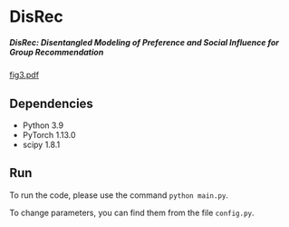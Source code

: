 # DisRec



##### DisRec: Disentangled Modeling of Preference and Social Influence for Group Recommendation

 [fig3.pdf](C:\Users\lustre\Desktop\近期项目\ECNU\AAAI2025\图片\论文图片\svg\fig3.pdf) 



## Dependencies

- Python 3.9
- PyTorch 1.13.0
- scipy 1.8.1



## Run

To run the code, please use the command ```python main.py```.

To change parameters, you can find them from the file ```config.py```.

